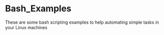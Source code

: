 # Bash_Examples
These are some bash scripting examples to help automating simple tasks in your Linux machines
